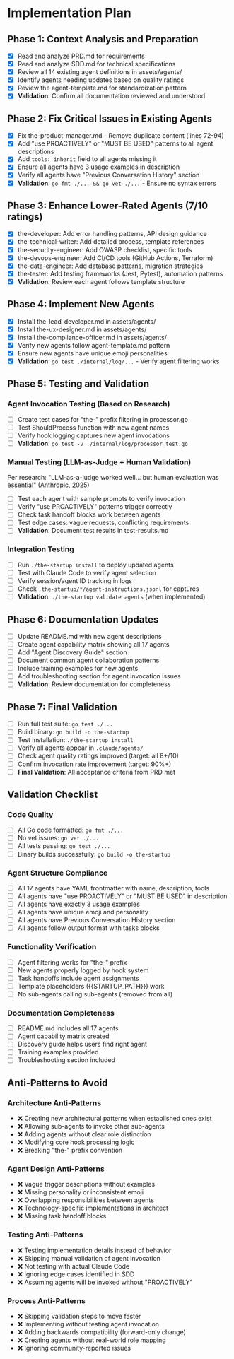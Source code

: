 # Implementation Plan

## Phase 1: Context Analysis and Preparation
- [x] Read and analyze PRD.md for requirements
- [x] Read and analyze SDD.md for technical specifications
- [x] Review all 14 existing agent definitions in assets/agents/
- [x] Identify agents needing updates based on quality ratings
- [x] Review the agent-template.md for standardization pattern
- [x] **Validation**: Confirm all documentation reviewed and understood

## Phase 2: Fix Critical Issues in Existing Agents
- [x] Fix the-product-manager.md - Remove duplicate content (lines 72-94)
- [x] Add "use PROACTIVELY" or "MUST BE USED" patterns to all agent descriptions
- [x] Add `tools: inherit` field to all agents missing it
- [x] Ensure all agents have 3 usage examples in description
- [x] Verify all agents have "Previous Conversation History" section
- [x] **Validation**: `go fmt ./... && go vet ./...` - Ensure no syntax errors

## Phase 3: Enhance Lower-Rated Agents (7/10 ratings)
- [x] the-developer: Add error handling patterns, API design guidance
- [x] the-technical-writer: Add detailed process, template references
- [x] the-security-engineer: Add OWASP checklist, specific tools
- [x] the-devops-engineer: Add CI/CD tools (GitHub Actions, Terraform)
- [x] the-data-engineer: Add database patterns, migration strategies
- [x] the-tester: Add testing frameworks (Jest, Pytest), automation patterns
- [x] **Validation**: Review each agent follows template structure

## Phase 4: Implement New Agents
- [x] Install the-lead-developer.md in assets/agents/
- [x] Install the-ux-designer.md in assets/agents/
- [x] Install the-compliance-officer.md in assets/agents/
- [x] Verify new agents follow agent-template.md pattern
- [x] Ensure new agents have unique emoji personalities
- [x] **Validation**: `go test ./internal/log/...` - Verify agent filtering works

## Phase 5: Testing and Validation

### Agent Invocation Testing (Based on Research)
- [ ] Create test cases for "the-" prefix filtering in processor.go
- [ ] Test ShouldProcess function with new agent names
- [ ] Verify hook logging captures new agent invocations
- [ ] **Validation**: `go test -v ./internal/log/processor_test.go`

### Manual Testing (LLM-as-Judge + Human Validation)
Per research: "LLM-as-a-judge worked well... but human evaluation was essential" (Anthropic, 2025)
- [ ] Test each agent with sample prompts to verify invocation
- [ ] Verify "use PROACTIVELY" patterns trigger correctly
- [ ] Check task handoff blocks work between agents
- [ ] Test edge cases: vague requests, conflicting requirements
- [ ] **Validation**: Document test results in test-results.md

### Integration Testing
- [ ] Run `./the-startup install` to deploy updated agents
- [ ] Test with Claude Code to verify agent selection
- [ ] Verify session/agent ID tracking in logs
- [ ] Check `.the-startup/*/agent-instructions.jsonl` for captures
- [ ] **Validation**: `./the-startup validate agents` (when implemented)

## Phase 6: Documentation Updates
- [ ] Update README.md with new agent descriptions
- [ ] Create agent capability matrix showing all 17 agents
- [ ] Add "Agent Discovery Guide" section
- [ ] Document common agent collaboration patterns
- [ ] Include training examples for new agents
- [ ] Add troubleshooting section for agent invocation issues
- [ ] **Validation**: Review documentation for completeness

## Phase 7: Final Validation
- [ ] Run full test suite: `go test ./...`
- [ ] Build binary: `go build -o the-startup`
- [ ] Test installation: `./the-startup install`
- [ ] Verify all agents appear in `.claude/agents/`
- [ ] Check agent quality ratings improved (target: all 8+/10)
- [ ] Confirm invocation rate improvement (target: 90%+)
- [ ] **Final Validation**: All acceptance criteria from PRD met

## Validation Checklist

### Code Quality
- [ ] All Go code formatted: `go fmt ./...`
- [ ] No vet issues: `go vet ./...`
- [ ] All tests passing: `go test ./...`
- [ ] Binary builds successfully: `go build -o the-startup`

### Agent Structure Compliance
- [ ] All 17 agents have YAML frontmatter with name, description, tools
- [ ] All agents have "use PROACTIVELY" or "MUST BE USED" in description
- [ ] All agents have exactly 3 usage examples
- [ ] All agents have unique emoji and personality
- [ ] All agents have Previous Conversation History section
- [ ] All agents follow output format with tasks blocks

### Functionality Verification
- [ ] Agent filtering works for "the-" prefix
- [ ] New agents properly logged by hook system
- [ ] Task handoffs include agent assignments
- [ ] Template placeholders ({{STARTUP_PATH}}) work
- [ ] No sub-agents calling sub-agents (removed from all)

### Documentation Completeness
- [ ] README.md includes all 17 agents
- [ ] Agent capability matrix created
- [ ] Discovery guide helps users find right agent
- [ ] Training examples provided
- [ ] Troubleshooting section included

## Anti-Patterns to Avoid

### Architecture Anti-Patterns
- ❌ Creating new architectural patterns when established ones exist
- ❌ Allowing sub-agents to invoke other sub-agents
- ❌ Adding agents without clear role distinction
- ❌ Modifying core hook processing logic
- ❌ Breaking "the-" prefix convention

### Agent Design Anti-Patterns
- ❌ Vague trigger descriptions without examples
- ❌ Missing personality or inconsistent emoji
- ❌ Overlapping responsibilities between agents
- ❌ Technology-specific implementations in architect
- ❌ Missing task handoff blocks

### Testing Anti-Patterns
- ❌ Testing implementation details instead of behavior
- ❌ Skipping manual validation of agent invocation
- ❌ Not testing with actual Claude Code
- ❌ Ignoring edge cases identified in SDD
- ❌ Assuming agents will be invoked without "PROACTIVELY"

### Process Anti-Patterns
- ❌ Skipping validation steps to move faster
- ❌ Implementing without testing agent invocation
- ❌ Adding backwards compatibility (forward-only change)
- ❌ Creating agents without real-world role mapping
- ❌ Ignoring community-reported issues